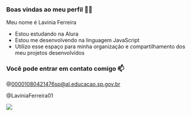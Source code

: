 ### Boas vindas ao meu perfil 💙💙

Meu nome é Lavinia Ferreira

- Estou estudando na Alura
- Estou me desenvolvendo na linguagem JavaScript
- Utilizo esse espaço para minha organização e compartilhamento dos meu projetos desenvolvidos

###  Você pode entrar em contato comigo 📫

@00001080421476sp@al.educacao.sp.gov.br

@LaviniaFerreira01

![](https://media1.tenor.com/m/1Z_kaktg2tgAAAAC/anna-excited.gif)



